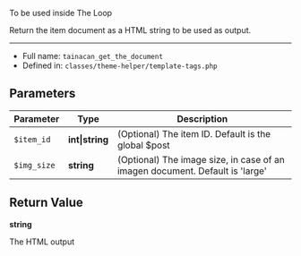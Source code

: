
To be used inside The Loop

Return the item document as a HTML string to be used as output.

***

* Full name: `tainacan_get_the_document`
* Defined in: `classes/theme-helper/template-tags.php`

## Parameters

| Parameter   | Type            | Description                                                                  |
|-------------|-----------------|------------------------------------------------------------------------------|
| `$item_id`  | **int\|string** | (Optional) The item ID. Default is the global $post                          |
| `$img_size` | **string**      | (Optional) The image size, in case of an imagen document. Default is 'large' |

## Return Value

**string**

The HTML output
